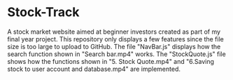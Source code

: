 # Stock-Track
A stock market website aimed at beginner investors created as part of my final year project. This repository only displays a few features since the file size is too large to upload to GitHub. The file "NavBar.js" displays how the search function shown in "Search bar.mp4" works. The "StockQuote.js" file shows how the functions shown in "5. Stock Quote.mp4" and "6.Saving stock to user account and database.mp4" are implemented.
